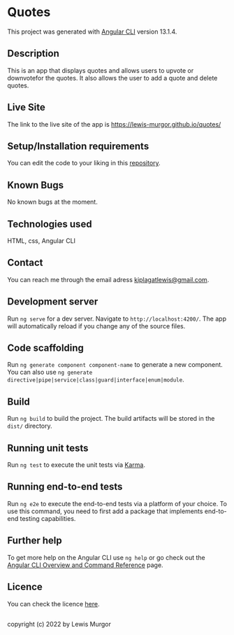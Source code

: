 # Quotes

This project was generated with [Angular CLI](https://github.com/angular/angular-cli) version 13.1.4.

## Description

This is an app that displays quotes and allows users to upvote or downvotefor the quotes. It also allows the user to add a quote and delete quotes.

## Live Site

The link to the live site of the app is https://lewis-murgor.github.io/quotes/

## Setup/Installation requirements
You can edit the code to your liking in this [repository](https://github.com/lewis-murgor/quotes).

## Known Bugs

No known bugs at the moment.

## Technologies used

HTML, css, Angular CLI

## Contact

You can reach me through the email adress kiplagatlewis@gmail.com.

## Development server

Run `ng serve` for a dev server. Navigate to `http://localhost:4200/`. The app will automatically reload if you change any of the source files.

## Code scaffolding

Run `ng generate component component-name` to generate a new component. You can also use `ng generate directive|pipe|service|class|guard|interface|enum|module`.

## Build

Run `ng build` to build the project. The build artifacts will be stored in the `dist/` directory.

## Running unit tests

Run `ng test` to execute the unit tests via [Karma](https://karma-runner.github.io).

## Running end-to-end tests

Run `ng e2e` to execute the end-to-end tests via a platform of your choice. To use this command, you need to first add a package that implements end-to-end testing capabilities.

## Further help

To get more help on the Angular CLI use `ng help` or go check out the [Angular CLI Overview and Command Reference](https://angular.io/cli) page.

## Licence

You can check the licence [here](https://github.com/lewis-murgor/quotes/blob/master/Licence).

##
copyright (c) 2022
by Lewis Murgor
